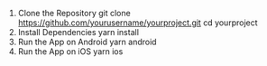 1. Clone the Repository
   git clone https://github.com/yourusername/yourproject.git
    cd yourproject
2. Install Dependencies
    yarn install
3. Run the App on Android
   yarn android
4. Run the App on iOS
     yarn ios

